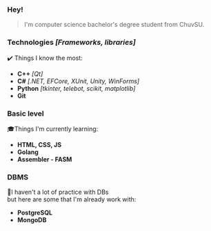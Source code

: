 ### Hey!
> I'm computer science bachelor's degree student from ChuvSU.

### Technologies *[Frameworks, libraries]*

✔️ Things I know the most:
- **C++** *[Qt]*
- **C#** *[.NET, EFCore, XUnit, Unity, WinForms]*
- **Python** *[tkinter, telebot, scikit, matplotlib]*
- **Git**

### Basic level

🎓Things I'm currently learning:
- **HTML, CSS, JS**
- **Golang**
- **Assembler - FASM**

### DBMS

📃I haven't a lot of practice with DBs
<br>but here are some that I'm already work with:
- **PostgreSQL**
- **MongoDB**
